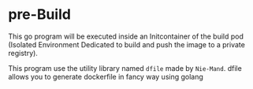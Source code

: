 # pre-Build

This go program will be executed inside an Initcontainer of the build pod (Isolated Environment Dedicated to build and push the image to a private registry). 

This program use the utility library named `dfile` made by `Nie-Mand`. dfile allows you to generate dockerfile in fancy way using golang


